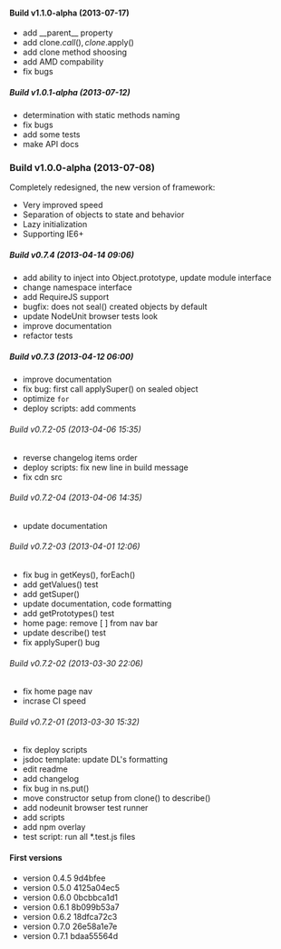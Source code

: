 #### Build v1.1.0-alpha (2013-07-17) 
* add \_\_parent\_\_ property
* add clone.$call(), clone.$apply()
* add clone method shoosing
* add AMD compability
* fix bugs

##### Build v1.0.1-alpha (2013-07-12) 
* determination with static methods naming
* fix bugs
* add some tests
* make API docs

### Build v1.0.0-alpha (2013-07-08)
Completely redesigned, the new version of framework:
* Very improved speed
* Separation of objects to state and behavior
* Lazy initialization
* Supporting IE6+

##### Build v0.7.4 (2013-04-14 09:06)
* add ability to inject into Object.prototype, update module interface
* change namespace interface
* add RequireJS support
* bugfix: does not seal() created objects by default
* update NodeUnit browser tests look
* improve documentation
* refactor tests

##### Build v0.7.3 (2013-04-12 06:00)
* improve documentation
* fix bug: first call applySuper() on sealed object
* optimize `for`
* deploy scripts: add comments

###### Build v0.7.2-05 (2013-04-06 15:35)
* reverse changelog items order
* deploy scripts: fix new line in build message
* fix cdn src

###### Build v0.7.2-04 (2013-04-06 14:35)
* update documentation

###### Build v0.7.2-03 (2013-04-01 12:06)
* fix bug in getKeys(), forEach()
* add getValues() test
* add getSuper()
* update documentation, code formatting
* add getPrototypes() test
* home page: remove [ ] from nav bar
* update describe() test
* fix applySuper() bug

###### Build v0.7.2-02 (2013-03-30 22:06)
* fix home page nav
* incrase CI speed

###### Build v0.7.2-01 (2013-03-30 15:32)
* fix deploy scripts
* jsdoc template: update DL's formatting
* edit readme
* add changelog
* fix bug in ns.put()
* move constructor setup from clone() to describe()
* add nodeunit browser test runner
* add scripts
* add npm overlay
* test script: run all *.test.js files

#### First versions

* version 0.4.5 9d4bfee
* version 0.5.0 4125a04ec5
* version 0.6.0 0bcbbca1d1
* version 0.6.1 8b099b53a7
* version 0.6.2 18dfca72c3 
* version 0.7.0 26e58a1e7e 
* version 0.7.1 bdaa55564d 
